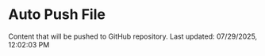 # Auto Push File

Content that will be pushed to GitHub repository.
Last updated: 07/29/2025, 12:02:03 PM